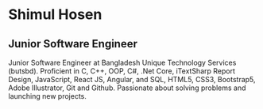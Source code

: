 # Shimul Hosen

## Junior Software Engineer

Junior Software Engineer at Bangladesh Unique Technology Services (butsbd). Proficient in C, C++, OOP, C#, .Net Core, iTextSharp Report Design, JavaScript, React JS, Angular, and SQL, HTML5, CSS3, Bootstrap5, Adobe Illustrator, Git and Github. Passionate about solving problems and launching new projects.
